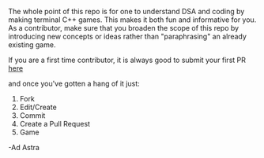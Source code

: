 The whole point of this repo is for one to understand DSA and coding by making terminal C++ games.
This makes it both fun and informative for you.
As a contributor, make sure that you broaden the scope of this repo by introducing new concepts or ideas rather than "paraphrasing" an already existing game.

If you are a first time contributor, it is always good to submit your first PR [here](https://github.com/firstcontributions/first-contributions)

and once you've gotten a hang of it just:

1. Fork
2. Edit/Create
3. Commit
4. Create a Pull Request
5. Game

-Ad Astra
